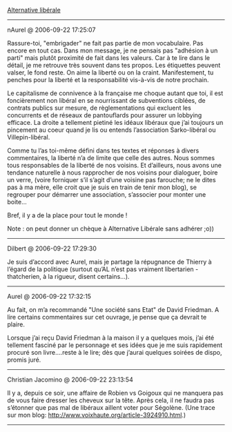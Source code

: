 [Alternative libérale](../../../2006/9/alternative-liberale.md)

---
nAurel @ 2006-09-22 17:25:07

Rassure-toi, "embrigader" ne fait pas partie de mon vocabulaire. Pas encore en tout cas. Dans mon message, je ne pensais pas "adhésion à un parti" mais plutôt proximité de fait dans les valeurs. Car à te lire dans le détail, je me retrouve très souvent dans tes propos. Les étiquettes peuvent valser, le fond reste. On aime la liberté ou on la craint. Manifestement, tu penches pour la liberté et la responsabilité vis-à-vis de notre prochain.

Le capitalisme de connivence à la française me choque autant que toi, il est foncièrement non libéral en se nourrissant de subventions ciblées, de contrats publics sur mesure, de règlementations qui excluent les concurrents et de réseaux de pantouflards pour assurer un lobbying efficace. La droite a tellement pietiné les idéaux libéraux que j’ai toujours un pincement au coeur quand je lis ou entends l’association Sarko-libéral ou Villepin-libéral. 

Comme tu l’as toi-même défini dans tes textes et réponses à divers commentaires, la liberté n’a de limite que celle des autres. Nous sommes tous responsables de la liberté de nos voisins. Et d’ailleurs, nous avons une tendance naturelle à nous rapprocher de nos voisins pour dialoguer, boire un verre, (voire forniquer s’il s’agit d’une voisine pas farouche; ne le dites pas à ma mère, elle croit que je suis en train de tenir mon blog), se regrouper pour démarrer une association, s’associer pour monter une boite...

Bref, il y a de la place pour tout le monde !

Note : on peut donner un chèque à Alternative Libérale sans adhérer ;o))

---

Dilbert @ 2006-09-22 17:29:30

Je suis d’accord avec Aurel, mais je partage la répugnance de Thierry à l’égard de la politique (surtout qu’AL n’est pas vraiment libertarien - thatcherien, à la rigueur, disent certains...).

---

Aurel @ 2006-09-22 17:32:15

Au fait, on m’a recommandé "Une société sans Etat" de David Friedman. A lire certains commentaires sur cet ouvrage, je pense que ça devrait te plaire.

Lorsque j’ai reçu David Friedman à la maison il y a quelques mois, j’ai été tellement fasciné par le personnage et ses idées que je me suis rapidement procuré son livre....reste à le lire; dès que j’aurai quelques soirées de dispo, promis juré.

---

Christian Jacomino @ 2006-09-22 23:13:54

Il y a, depuis ce soir, une affaire de Robien vs Goigoux qui ne manquera pas de vous faire dresser les cheveux sur la tête. Après cela, il ne faudra pas s’étonner que pas mal de libéraux aillent voter pour Ségolène. (Une trace sur mon blog: http://www.voixhaute.org/article-3924910.html.)

---

